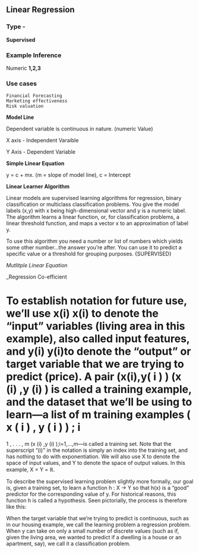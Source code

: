 ## Linear Regression

### Type - 

**Supervised**

### Example Inference  

Numeric **1,2,3**


### Use cases

	Financial Forecasting
	Marketing effectiveness
	Risk valuation

 **Model Line**

Dependent variable is continuous in nature. (numeric Value)



X axis - Independent Varaible

Y Axis - Dependent Variable


**Simple Linear Equation**


y = c + mx.  (m = slope of model line), c = Intercept


**Linear Learner Algorithm**

Linear models are supervised learning algorithms for regression,
binary classification or multiclass classification problems. You
give the model labels (x,y) with x being high-dimensional vector
and y is a numeric label. The algorithm learns a linear function,
or, for classification problems, a linear threshold function, and
maps a vector x to an approximation of label y.

To use this algorithm you need a number or list of numbers which yields
some other number…the answer you’re after. You can use it to predict
a specific value or a threshold for grouping purposes.
{SUPERVISED}


_Mutlitple Linear Equation_


_Regression Co-efficient 


To establish notation for future use, we’ll use 
x(i)
x(i) to denote the “input” variables (living area in this example), also called input features, and 
y(i)
y(i)to denote the “output” or target variable that we are trying to predict (price). A pair 
(x(i),y(
i
)
)
(x 
(i)
 ,y 
(i)
 ) is called a training example, and the dataset that we’ll be using to learn—a list of m training examples 
(
x
(
i
)
,
y
(
i
)
)
;
i
=
1
,
.
.
.
,
m
(x 
(i)
 ,y 
(i)
 );i=1,...,m—is called a training set. Note that the superscript “(i)” in the notation is simply an index into the training set, and has nothing to do with exponentiation. We will also use X to denote the space of input values, and Y to denote the space of output values. In this example, X = Y = ℝ.

To describe the supervised learning problem slightly more formally, our goal is, given a training set, to learn a function h : X → Y so that h(x) is a “good” predictor for the corresponding value of y. For historical reasons, this function h is called a hypothesis. Seen pictorially, the process is therefore like this:


When the target variable that we’re trying to predict is continuous, such as in our housing example, we call the learning problem a regression problem. When y can take on only a small number of discrete values (such as if, given the living area, we wanted to predict if a dwelling is a house or an apartment, say), we call it a classification problem.



